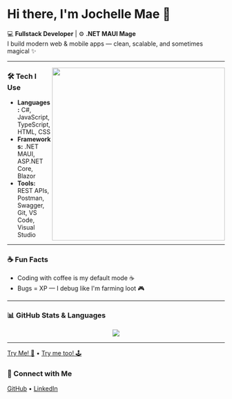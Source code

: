# Hi there, I'm Jochelle Mae 👋

💻 **Fullstack Developer** | ⚙️ **.NET MAUI Mage**  
I build modern web & mobile apps — clean, scalable, and sometimes magical ✨

---

<img src="https://user-images.githubusercontent.com/74038190/212747903-e9bdf048-2dc8-41f9-b973-0e72ff07bfba.gif" width="400" align="right" />

### 🛠 Tech I Use
- **Languages:** C#, JavaScript, TypeScript, HTML, CSS  
- **Frameworks:** .NET MAUI, ASP.NET Core, Blazor  
- **Tools:** REST APIs, Postman, Swagger, Git, VS Code, Visual Studio  

---

### ☕ Fun Facts
- Coding with coffee is my default mode ☕  
- Bugs = XP — I debug like I'm farming loot 🎮  

---

### 📊 GitHub Stats & Languages

<div align="center">
  <img src="https://github-readme-stats.vercel.app/api/top-langs/?username=jmaetogonon&layout=compact&theme=default" />
</div>

---
[Try Me! 🎹](https://jmaetogonon.github.io/drum-kit/)  •  [Try me too! 🕹️](https://jmaetogonon.github.io/simon-game/)
### 👋 Connect with Me

[GitHub](https://github.com/jmaetogonon) • [LinkedIn](https://www.linkedin.com/in/jochelle-mae-mabasa-37aa2224a/)
